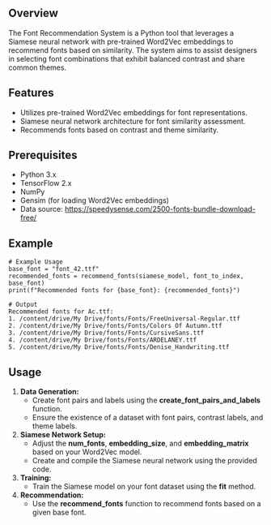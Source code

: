 ## **Overview**

The Font Recommendation System is a Python tool that leverages a Siamese neural network with pre-trained Word2Vec embeddings to recommend fonts based on similarity. The system aims to assist designers in selecting font combinations that exhibit balanced contrast and share common themes.

## **Features**

*   Utilizes pre-trained Word2Vec embeddings for font representations.
*   Siamese neural network architecture for font similarity assessment.
*   Recommends fonts based on contrast and theme similarity.

## **Prerequisites**

*   Python 3.x
*   TensorFlow 2.x
*   NumPy
*   Gensim (for loading Word2Vec embeddings)
*   Data source: https://speedysense.com/2500-fonts-bundle-download-free/

## **Example**

```plaintext
# Example Usage
base_font = "font_42.ttf"
recommended_fonts = recommend_fonts(siamese_model, font_to_index, base_font)
print(f"Recommended fonts for {base_font}: {recommended_fonts}")

# Output
Recommended fonts for Ac.ttf:
1. /content/drive/My Drive/fonts/Fonts/FreeUniversal-Regular.ttf
2. /content/drive/My Drive/fonts/Fonts/Colors Of Autumn.ttf
3. /content/drive/My Drive/fonts/Fonts/CursiveSans.ttf
4. /content/drive/My Drive/fonts/Fonts/ARDELANEY.ttf
5. /content/drive/My Drive/fonts/Fonts/Denise_Handwriting.ttf
```

## **Usage**

1.  **Data Generation:**
    *   Create font pairs and labels using the **create\_font\_pairs\_and\_labels** function.
    *   Ensure the existence of a dataset with font pairs, contrast labels, and theme labels.
2.  **Siamese Network Setup:**
    *   Adjust the **num\_fonts**, **embedding\_size**, and **embedding\_matrix** based on your Word2Vec model.
    *   Create and compile the Siamese neural network using the provided code.
3.  **Training:**
    *   Train the Siamese model on your font dataset using the **fit** method.
4.  **Recommendation:**
    *   Use the **recommend\_fonts** function to recommend fonts based on a given base font.
